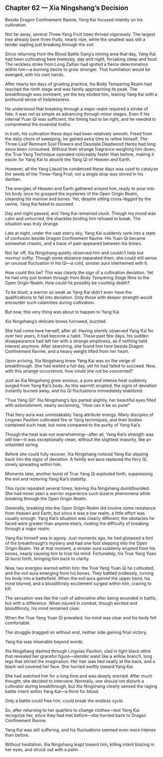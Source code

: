 ## Chapter 62 — Xia Ningshang’s Decision

Beside Dragon Confinement Ravine, Yang Kai focused intently on his cultivation.

Not far away, several Three-Yang Fruit trees thrived vigorously. The largest tree already bore three fruits, nearly ripe, while the smallest was still a tender sapling just breaking through the soil.

Since returning from the Blood Battle Gang’s mining area that day, Yang Kai had been cultivating here tirelessly, day and night, forsaking sleep and food. The reckless strike from Long Zaitian had ignited a fierce determination within him—a burning desire to grow stronger. That humiliation would be avenged, with his own hands.

After nearly ten days of grueling practice, his Body Tempering Realm had reached the ninth stage and was faintly approaching its peak. The breakthrough was imminent, yet the key eluded him, leaving Yang Kai with a profound sense of helplessness.

He understood that breaking through a major realm required a stroke of fate; it was not as simple as advancing through minor stages. Even if his internal Yuan Qi was sufficient, the timing had to be right, and he needed to comprehend the essential truths.

In truth, his cultivation these days had been relatively smooth. Freed from the daily chore of sweeping, he gained extra time to refine himself. The Three-Leaf Remnant Soul Flowers and Desolate Deadwood Herbs had long since been consumed. Without their strange fragrance weighing him down, the True Yang Technique operated noticeably faster than before, making it easier for Yang Kai to absorb the Yang Qi of Heaven and Earth.

However, all the Yang Liquid he condensed these days was used to catalyze the seeds of the Three-Yang Fruit; not a single drop was stored in his dantian.

The energies of Heaven and Earth gathered around him, ready to pour into his body once he grasped the mysteries of the Open Origin Realm, cleansing his marrow and bones. Yet, despite sitting cross-legged by the ravine, Yang Kai failed to succeed.

Day and night passed, and Yang Kai remained stuck. Though his mood was calm and unhurried, the shackles binding him refused to break. The situation was truly strange.

Late at night, under the vast starry sky, Yang Kai suddenly sank into a state of confusion beside Dragon Confinement Ravine. His Yuan Qi became somewhat chaotic, and a trace of pain appeared between his brows.

Not far off, Xia Ningshang quietly observed him and couldn’t help but murmur softly. Though some distance separated them, she could still sense an unusual fluctuation in his Qi—a cold, sinister aura intertwined with it.

How could this be? This was clearly the sign of a cultivation deviation. Yet he had only just broken through from Body Tempering Stage Nine to the Open Origin Realm. How could he possibly be courting death?

To be blunt, a warrior as weak as Yang Kai didn’t even have the qualifications to fall into deviation. Only those with deeper strength would encounter such calamities during cultivation.

But now, this very thing was about to happen to Yang Kai.

Xia Ningshang’s delicate brows furrowed, puzzled.

She had come here herself, after all. Having silently observed Yang Kai for over two years, it had become a habit. These past few days, his sudden disappearance had left her with a strange emptiness, as if nothing held interest anymore. After searching, she found him here beside Dragon Confinement Ravine, and a heavy weight lifted from her heart.

Upon arriving, Xia Ningshang knew Yang Kai was on the verge of breakthrough. She had waited a full day, yet he had failed to succeed. Now, with this strange occurrence, how could she not be concerned?

Just as Xia Ningshang grew anxious, a pure and intense heat suddenly surged from Yang Kai’s body. As this warmth erupted, the signs of deviation instantly burned away, and his Qi fluctuations immediately stabilized.

“True Yang Qi!” Xia Ningshang’s lips parted slightly, her beautiful eyes filled with astonishment, nearly exclaiming, “How can it be so pure!”

That fiery aura was unmistakably Yang attribute energy. Many disciples of Lingxiao Pavilion cultivated fire or Yang techniques, and their bodies contained such heat, but none compared to the purity of Yang Kai’s.

Though the heat was not overwhelming—after all, Yang Kai’s strength was still low—it was exceptionally clean, without the slightest impurity, like an untainted spring.

Before she could fully recover, Xia Ningshang noticed Yang Kai slipping back into the signs of deviation. A faintly evil aura replaced the fiery Qi, slowly spreading within him.

Moments later, another burst of True Yang Qi exploded forth, suppressing the evil and restoring Yang Kai’s stability.

This cycle repeated several times, leaving Xia Ningshang dumbfounded. She had never seen a warrior experience such bizarre phenomena while breaking through the Open Origin Realm.

Generally, breaking into the Open Origin Realm did involve some resistance from Heaven and Earth, but since it was a low realm, a little effort was usually enough. Yang Kai’s situation was clearly different; the obstacles he faced were greater than anyone else’s, rivaling the difficulty of breaking through a major realm.

Yang Kai himself was in agony. Just moments ago, he had glimpsed a hint of the breakthrough’s mystery and had one foot stepping into the Open Origin Realm. Yet at that moment, a sinister aura suddenly erupted from his bones, nearly causing him to lose his mind. Fortunately, his True Yang Yuan Qi burst forth, bringing him back to clarity.

Now, two energies warred within him: the True Yang Yuan Qi he cultivated, and the evil aura emerging from his bones. They battled endlessly, turning his body into a battlefield. When the evil aura gained the upper hand, his mind blurred, and a bloodthirsty excitement surged within him, craving to kill.

The sensation was like the rush of adrenaline after being wounded in battle, but with a difference. When injured in combat, though excited and bloodthirsty, his mind remained clear.

When the True Yang Yuan Qi prevailed, his mind was clear and his body felt comfortable.

The struggle dragged on without end, neither side gaining final victory.

Yang Kai was miserable beyond words.

Xia Ningshang dashed through Lingxiao Pavilion, clad in tight black attire that revealed her graceful figure—slender waist like a willow branch, long legs that stirred the imagination. Her hair was tied neatly at the back, and a black veil covered her face. She hurried swiftly toward Yang Kai.

She had watched him for a long time and was deeply worried. After much thought, she decided to intervene. Normally, one should not disturb a cultivator during breakthrough, but Xia Ningshang clearly sensed the raging battle intent within Yang Kai—a thirst for blood.

Only a battle could free him, could break the endless cycle.

So, after returning to her quarters to change clothes—lest Yang Kai recognize her, since they had met before—she hurried back to Dragon Confinement Ravine.

Yang Kai was still suffering, and his fluctuations seemed even more intense than before.

Without hesitation, Xia Ningshang leapt toward him, killing intent blazing in her eyes, and struck out with a palm.